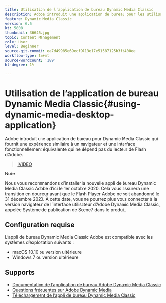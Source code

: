 ```yaml
---
title: Utilisation de l’application de bureau Dynamic Media Classic
description: Adobe introduit une application de bureau pour les utilisateurs de Dynamic Media Classic qui ne repose plus sur la technologie Adobe Flash dans le navigateur.
feature: Dynamic Media Classic
version: 6.5
kt: 5808
thumbnail: 36645.jpg
topic: Content Management
role: User
level: Beginner
source-git-commit: ea7d49985e69ecf9713e17e51587125b3fb400ee
workflow-type: tm+mt
source-wordcount: '189'
ht-degree: 1%

---
```



# Utilisation de l’application de bureau Dynamic Media Classic{#using-dynamic-media-desktop-application}

Adobe introduit une application de bureau pour Dynamic Media Classic qui fournit une expérience similaire à un navigateur et une interface fonctionnellement équivalente qui ne dépend pas du lecteur de Flash d’Adobe.

>[!VIDEO](https://video.tv.adobe.com/v/36645/?quality=12&learn=on)

>[!NOTE]
>
> Nous vous recommandons d’installer la nouvelle appli de bureau Dynamic Media Classic Adobe d’ici le 1er octobre 2020. Cela vous assurera une transition en douceur avant que le Flash Player Adobe ne soit abandonné le 31 décembre 2020. À cette date, vous ne pourrez plus vous connecter à la version navigateur de l’interface utilisateur d’Adobe Dynamic Media Classic, appelée Système de publication de Scene7 dans le produit.

## Configuration requise

L’appli de bureau Dynamic Media Classic Adobe est compatible avec les systèmes d’exploitation suivants :

* macOS 10.10 ou version ultérieure
* Windows 7 ou version ultérieure

## Supports

* [Documentation de l’application de bureau Adobe Dynamic Media Classic](https://experienceleague.adobe.com/docs/dynamic-media-classic/using/intro/dynamic-media-classic-desktop-app.html)
* [Questions fréquentes sur Adobe Dynamic Media](https://experienceleague.adobe.com/docs/dynamic-media-classic/using/new-ui-2020.html)
* [Téléchargement de l’appli de bureau Dynamic Media Classic](https://experienceleague.adobe.com/docs/dynamic-media-classic/using/new-ui-2020.html)